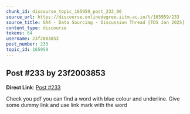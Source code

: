 ```yaml
---
chunk_id: discourse_topic_165959_post_233_00
source_url: https://discourse.onlinedegree.iitm.ac.in/t/165959/233
source_title: GA4 - Data Sourcing - Discussion Thread [TDS Jan 2025]
content_type: discourse
tokens: 64
username: 23f2003853
post_number: 233
topic_id: 165959
---
```


## Post #233 by 23f2003853

**Direct Link**: [Post #233](https://discourse.onlinedegree.iitm.ac.in/t/165959/233)

Check you pdf you can find a word with blue colour and underline. Give some dummy link and use link mark with the word
